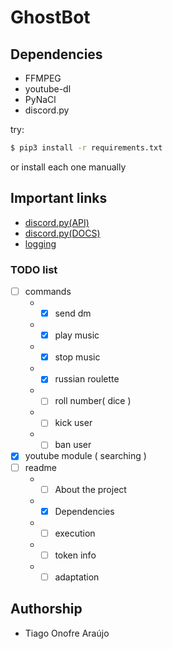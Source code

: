 # GhostBot

## Dependencies
- FFMPEG
- youtube-dl
- PyNaCl
- discord.py

try:
```bash
$ pip3 install -r requirements.txt
```
or install each one manually

## Important links
* [discord.py(API)](https://github.com/Rapptz/discord.py)
* [discord.py(DOCS)](https://discordpy.readthedocs.io/en/latest/index.html)
* [logging](https://docs.python.org/3/library/logging.html#module-logging)

### TODO list
- [ ] commands
     * - [x] send dm 
     * - [x] play music
     * - [x] stop music
     * - [x] russian roulette
     * - [ ] roll number( dice )
     * - [ ] kick user
     * - [ ] ban user
- [x] youtube module ( searching )
- [ ] readme
     * -[ ] About the project
     * -[x] Dependencies
     * -[ ] execution
     * -[ ] token info
     * -[ ] adaptation
     
## Authorship

* Tiago Onofre Araújo
